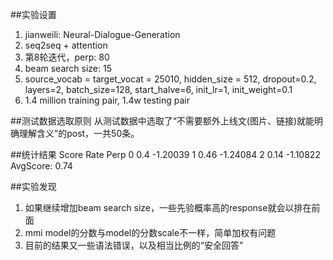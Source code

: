 ##实验设置
1. jianweili: Neural-Dialogue-Generation 
2. seq2seq + attention
3. 第8轮迭代，perp: 80 
4. beam search size: 15
5. source_vocab = target_vocat = 25010, hidden_size = 512, dropout=0.2, layers=2, batch_size=128, start_halve=6, init_lr=1, init_weight=0.1
6. 1.4 million training pair, 1.4w testing pair

##测试数据选取原则
从测试数据中选取了“不需要额外上线文(图片、链接)就能明确理解含义”的post，一共50条。

##统计结果
Score  Rate Perp
0 0.4 -1.20039
1 0.46 -1.24084
2 0.14 -1.10822
AvgScore: 0.74

##实验发现
1. 如果继续增加beam search size，一些先验概率高的response就会以排在前面
2. mmi model的分数与model的分数scale不一样，简单加权有问题
3. 目前的结果又一些语法错误，以及相当比例的“安全回答”
